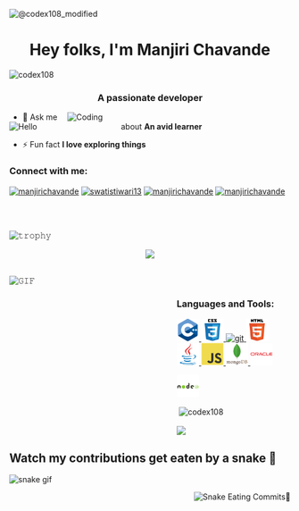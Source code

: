 ![@codex108_modified](https://user-images.githubusercontent.com/82377810/179710945-7abd4655-8539-4f5c-9fad-1a50ddf5b42a.jpg)
		
<h1 align="center">Hey folks, I'm Manjiri Chavande</h1>
<p align="left"> <img src="https://komarev.com/ghpvc/?username=codex108&label=Profile%20views&color=0e75b6&style=flat" alt="codex108" /> </p>
<h3 align="center">A passionate developer</h3>
<img align="right"  alt="Coding" width="400" src="https://media.giphy.com/media/L1R1tvI9svkIWwpVYr/giphy.gif">
<img align="left" alt="Hello" width="200" src="https://media.giphy.com/media/XTMCQvvHSw5vrC9Ei7/giphy.gif">


- 💬 Ask me about **An avid learner**

- ⚡ Fun fact **I love exploring things**






<h3 align="left">Connect with me:</h3>
<p align="left">
<a href="https://twitter.com/itsmanjiric" target="blank"><img align="center" src="https://raw.githubusercontent.com/rahuldkjain/github-profile-readme-generator/master/src/images/icons/Social/twitter.svg" alt="manjirichavande" height="30" width="40" /></a>
<a href="https://instagram.com/_manjiric_" target="blank"><img align="center" src="https://raw.githubusercontent.com/rahuldkjain/github-profile-readme-generator/master/src/images/icons/Social/instagram.svg" alt="swatistiwari13" height="30" width="40" /></a>
<a href="https://www.linkedin.com/in/manjiri-chavande-3b032a215/" target="blank"><img align="center" src="https://raw.githubusercontent.com/rahuldkjain/github-profile-readme-generator/master/src/images/icons/Social/linked-in-alt.svg" alt="manjirichavande" height="30" width="40" /></a>
<a href="https://www.hackerrank.com/manjirichavande" target="blank"><img align="center" src="https://raw.githubusercontent.com/rahuldkjain/github-profile-readme-generator/master/src/images/icons/Social/hackerrank.svg" alt="manjirichavande" height="30" width="40" /></a>
</p>
<br><br>

 
![𝚝𝚛𝚘𝚙𝚑𝚢](https://github-profile-trophy.vercel.app/?username=codex108&column=9&margin-w=20&margin-h=15&no-bg=true&no-frame=true&theme=juicyfresh)


<p align="center">  
  <img align="center" src="https://github-readme-streak-stats.herokuapp.com/?user=codex108&theme=dark&hide_border=true"/>  
</p>

<br>
<img align="left" height="300px" width="300px" alt="𝙶𝙸𝙵" src="https://camo.githubusercontent.com/3b7c592ede97b6138ffd4b1cc1541c2f3b11fd39/687474703a2f2f33312e6d656469612e74756d626c722e636f6d2f31376665613932306666333665663466356238373764353231366137616164392f74756d626c725f6d6f39786a65387a5a34317163626975666f315f313238302e676966"/>
</br>


<h3 align="left">Languages and Tools:</h3>

<p align="left"> <a href="https://www.w3schools.com/cpp/" target="_blank" rel="noreferrer"> <img src="https://raw.githubusercontent.com/devicons/devicon/master/icons/cplusplus/cplusplus-original.svg" alt="cplusplus" width="40" height="40"/> </a>
<a href="https://www.w3schools.com/css/" target="_blank" rel="noreferrer"> <img src="https://raw.githubusercontent.com/devicons/devicon/master/icons/css3/css3-original-wordmark.svg" alt="css3" width="40" height="40"/> </a> <a href="https://git-scm.com/" target="_blank" rel="noreferrer"> <img src="https://www.vectorlogo.zone/logos/git-scm/git-scm-icon.svg" alt="git" width="40" height="40"/> </a> <a href="https://www.w3.org/html/" target="_blank" rel="noreferrer"> <img src="https://raw.githubusercontent.com/devicons/devicon/master/icons/html5/html5-original-wordmark.svg" alt="html5" width="40" height="40"/>
</a> <a href="https://www.java.com" target="_blank" rel="noreferrer"> <img src="https://raw.githubusercontent.com/devicons/devicon/master/icons/java/java-original.svg" alt="java" width="40" height="40"/> </a> <a href="https://developer.mozilla.org/en-US/docs/Web/JavaScript" target="_blank" rel="noreferrer"> <img src="https://raw.githubusercontent.com/devicons/devicon/master/icons/javascript/javascript-original.svg" alt="javascript" width="40" height="40"/> </a> <a href="https://www.mongodb.com/" target="_blank" rel="noreferrer"> <img src="https://raw.githubusercontent.com/devicons/devicon/master/icons/mongodb/mongodb-original-wordmark.svg" alt="mongodb" width="40" height="40"/> </a> <a href="https://www.oracle.com/" target="_blank" rel="noreferrer"> <img src="https://raw.githubusercontent.com/devicons/devicon/master/icons/oracle/oracle-original.svg" alt="oracle" width="40" height="40"/> </a> </p>
<p align="left"> <a href="https://nodejs.org" target="_blank" rel="noreferrer"> <img src="https://raw.githubusercontent.com/devicons/devicon/master/icons/nodejs/nodejs-original-wordmark.svg" alt="nodejs" width="40" height="40"/> </a> </p>

<!--<img align="right" width=150px height=150px alt="side_sticker" src="https://media.giphy.com/media/TEnXkcsHrP4YedChhA/giphy.gif"/>-->



<p>&nbsp;<img align="center" src="https://github-readme-stats.vercel.app/api?username=codex108&show_icons=true&hide_border=true&title_color=7119CA&amp&icon_color=FFFFFF&amp&text_color=FFFFFF&amp&bg_color=000000&locale=en" alt="codex108" /></p>
<img align="center" height="195px" src="https://github-readme-stats.vercel.app/api/top-langs/?username=codex108&text_color=FFFFFF&bg_color=000000&title_color=EDAA3C&langs_count=15&layout=compact&hide_border=true" />

## Watch my contributions get eaten by a snake 🐍
![snake gif](https://github.com/shaggyyy2002/shaggyyy2002/blob/output/github-contribution-grid-snake.svg)
<p><img align="right" src="https://raw.githubusercontent.com/MicaelliMedeiros/micaellimedeiros/master/image/computer-illustration.png" alt="Snake Eating Commits🐍"</p>



